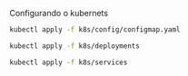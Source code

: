 Configurando o kubernets
```bash
kubectl apply -f k8s/config/configmap.yaml
```

```bash
kubectl apply -f k8s/deployments

```

```bash
kubectl apply -f k8s/services
```